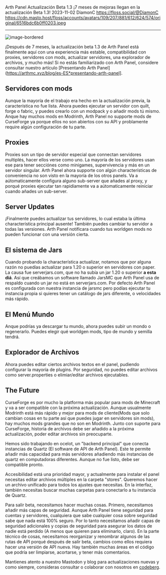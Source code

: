 Arth Panel Actualización Beta 1.3 
¡7 meses de mejoras llegan en la actualización Beta 1.3!
2023-11-02
DiamonC 
https://floss.social/@DiamonC 
https://cdn.masto.host/floss/accounts/avatars/109/207/881/612/624/574/original/6516bdc6b0ff0203.jpeg

---

![image-bordered](https://i.imgur.com/7PD9CMz.png)

¡Después de 7 meses, la actualización beta 1.3 de Arth Panel está finalmente aquí con una experiencia más estable, compatibilidad con proxies, servidores con mods, actualizar servidores, una explorador de archivos, y mucho más! Si no estás familiarizado con Arth Panel, considere consultar nuestro artículo [Presentando Arth Panel](https://arthmc.xyz/blog/es-ES*presentando-arth-panel].

## Servidores con mods

Aunque la mayoría de el trabajo era hecho en la actualización previa, la característica no fue lista. Ahora puedes ejecutar un servidor con quilt, forge o fabric, y puedes crearlo con un modpack y o añadir mods tú mismo. Anque hay muchos mods en Modrinth, Arth Panel no supporte mods de CurseForge ya porque ellos no son abiertos con su API y problamente require algún configuración de tu parte.

## Proxies

Proxies son un tipo de servidor especial que connectan servidores multiplés, hacer ellos verse como uno. La mayoría de los servidores usan ese para tener secciónes como minigames, supervivencia y más en un servidor singular. Arth Panel ahora supporte con algún characterísticas de conveniencia no son visto en la mayoría de los otros panels. Va a aútomaticamente configura alguno sub-server que añades al proxy, y porqué proxies ejecutar tan rapidíamente va a aútomaticamente reiniciar cuando añades un sub-server. 

## Server Updates

¡Finalmente puedes actualizar tus servidores, lo cual estaba la última characterística principal ausente! También puedes cambiar tu servidor a todas las versiones. Arth Panel notificara cuando tus worldgen mods no pueden funcionar con una versión cierta.

## El sistema de Jars

Cuando probando la characterística actualizar, notamos que por alguna razón no puedías actualizar para 1.20 o superior en servidores con paper. La causa fue serverjars.com, que no ha subía un jar 1.20 o superior **a esta diá**. Así que creábamos un software llamado JarsMC que Arth Panel usa de respaldo cuando un jar no está en serverjars.com. Por defecto Arth Panel es configurada con nuestra instancia de jarsmc pero podías ejecutar tu instancia propia si quieres tener un catálogo de jars diferente, o velocidades más rápido.

## El Menú Mundo

Anque podrías ya descargar tu mundo, ahora puedes subir un mondo o regenerarlo. Puedes elegir qué worldgen mods, tipo de mundo y semilla tendrá. 

## Explorador de Archivos

Ahora puedes editar ciertos archivos textos en el panel, pudiendo configurar la mayoría de plugins. Por seguridad, no puedes editar archivos como server.properties o elimiar/editar archivos ejecutables. 

## The Future
CurseForge es por mucho la platforma más popular para mods de Minecraft y va a ser compatible con la próxima actualización. Aunque usualmente Modrinth está más rápido y mejor para mods de cliente(Mods que solo cambian cosas en tu parte así que puedes jugar en servidores sin mods), hay muchos mods grandes que no son en Modrinth. Junto con suporte para CurseForge, historia de archivos debe ser añadido a la próxima actualización, poder editar archivos sin preocuparte.

Hemos sido trabajando en ocelot, un "backend principal" que conecta instancias de Quartz (El software de API de Arth Panel). Este te permite añadir más capacidad para más servidores añadiendo más instancias de quartz en computadoras diferentes. Aunque no fue listo, debe ser compatible pronto.

Accesibilidad está una prioridad mayor, y actualmente para instalar el panel necesitas editar archivos múltiples en la carpeta "stores". Queremos hacer un archivo unificado para todos los ajustes que necesitas. En la interfaz, también necesitas buscar muchas carpetas para conectarlo a tu instancia de Quartz.

Para salir beta, necesitamos hacer muchas cosas. Primero, necesitamos añadir más capas de seguridad. Aunque Arth Panel tiene seguridad para cuentas y servidores, cualquiera que sabe cualquier cosa sobre seguridad sabe que nada está 100% seguro. Por lo tanto necesitamos añadir capas de seguridad adicionales y copias de seguridad para asegurar los datos de nadie está perdido (A menos que quieren para eliminarlo, claro). En la parte técnico de cosas, necesitamos reorganizar y renombrar algunos de las rutas de API porqué después de salir beta, cambios como ellos requiera hacer una versión de API nueva. Hay también muchas áreas en el código que podría ser limpiarse, acortarse, y tener más comentarios.

Mantienes atento a nuestro Mastodon y blog para actualizaciones nuevas y como siempre, consideras consultar o colaborar con nosotros en [codeberg](https://codeberg.org/arth/).